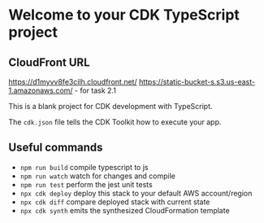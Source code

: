 # Welcome to your CDK TypeScript project

## CloudFront URL

https://d1myvv8fe3cilh.cloudfront.net/
https://static-bucket-s.s3.us-east-1.amazonaws.com/ - for task 2.1

This is a blank project for CDK development with TypeScript.

The `cdk.json` file tells the CDK Toolkit how to execute your app.

## Useful commands

* `npm run build`   compile typescript to js
* `npm run watch`   watch for changes and compile
* `npm run test`    perform the jest unit tests
* `npx cdk deploy`  deploy this stack to your default AWS account/region
* `npx cdk diff`    compare deployed stack with current state
* `npx cdk synth`   emits the synthesized CloudFormation template
